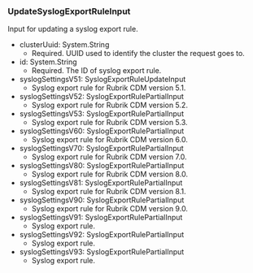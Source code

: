 ### UpdateSyslogExportRuleInput
Input for updating a syslog export rule.

- clusterUuid: System.String
  - Required. UUID used to identify the cluster the request goes to.
- id: System.String
  - Required. The ID of syslog export rule.
- syslogSettingsV51: SyslogExportRuleUpdateInput
  - Syslog export rule for Rubrik CDM version 5.1.
- syslogSettingsV52: SyslogExportRulePartialInput
  - Syslog export rule for Rubrik CDM version 5.2.
- syslogSettingsV53: SyslogExportRulePartialInput
  - Syslog export rule for Rubrik CDM version 5.3.
- syslogSettingsV60: SyslogExportRulePartialInput
  - Syslog export rule for Rubrik CDM version 6.0.
- syslogSettingsV70: SyslogExportRulePartialInput
  - Syslog export rule for Rubrik CDM version 7.0.
- syslogSettingsV80: SyslogExportRulePartialInput
  - Syslog export rule for Rubrik CDM version 8.0.
- syslogSettingsV81: SyslogExportRulePartialInput
  - Syslog export rule for Rubrik CDM version 8.1.
- syslogSettingsV90: SyslogExportRulePartialInput
  - Syslog export rule for Rubrik CDM version 9.0.
- syslogSettingsV91: SyslogExportRulePartialInput
  - Syslog export rule.
- syslogSettingsV92: SyslogExportRulePartialInput
  - Syslog export rule.
- syslogSettingsV93: SyslogExportRulePartialInput
  - Syslog export rule.
